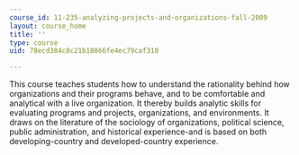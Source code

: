 ```yaml
---
course_id: 11-235-analyzing-projects-and-organizations-fall-2009
layout: course_home
title: ''
type: course
uid: 78ecd384c8c21b18866fe4ec79caf310

---
```

This course teaches students how to understand the rationality behind how organizations and their programs behave, and to be comfortable and analytical with a live organization. It thereby builds analytic skills for evaluating programs and projects, organizations, and environments. It draws on the literature of the sociology of organizations, political science, public administration, and historical experience-and is based on both developing-country and developed-country experience.
